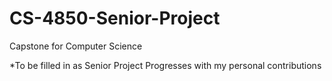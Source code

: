 # CS-4850-Senior-Project
Capstone for Computer Science

*To be filled in as Senior Project Progresses with my personal contributions
